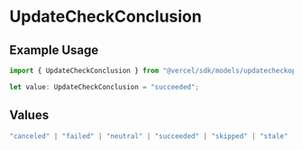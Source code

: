 # UpdateCheckConclusion

## Example Usage

```typescript
import { UpdateCheckConclusion } from "@vercel/sdk/models/updatecheckop.js";

let value: UpdateCheckConclusion = "succeeded";
```

## Values

```typescript
"canceled" | "failed" | "neutral" | "succeeded" | "skipped" | "stale"
```